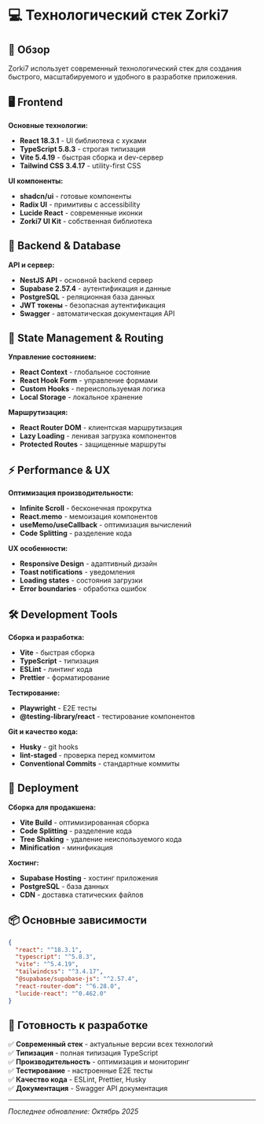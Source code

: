 # 💻 Технологический стек Zorki7

## 🎯 Обзор

Zorki7 использует современный технологический стек для создания быстрого, масштабируемого и удобного в разработке приложения.

## 🖥️ Frontend

**Основные технологии:**

- **React 18.3.1** - UI библиотека с хуками
- **TypeScript 5.8.3** - строгая типизация
- **Vite 5.4.19** - быстрая сборка и dev-сервер
- **Tailwind CSS 3.4.17** - utility-first CSS

**UI компоненты:**

- **shadcn/ui** - готовые компоненты
- **Radix UI** - примитивы с accessibility
- **Lucide React** - современные иконки
- **Zorki7 UI Kit** - собственная библиотека

## 🔧 Backend & Database

**API и сервер:**

- **NestJS API** - основной backend сервер
- **Supabase 2.57.4** - аутентификация и данные
- **PostgreSQL** - реляционная база данных
- **JWT токены** - безопасная аутентификация
- **Swagger** - автоматическая документация API

## 🔄 State Management & Routing

**Управление состоянием:**

- **React Context** - глобальное состояние
- **React Hook Form** - управление формами
- **Custom Hooks** - переиспользуемая логика
- **Local Storage** - локальное хранение

**Маршрутизация:**

- **React Router DOM** - клиентская маршрутизация
- **Lazy Loading** - ленивая загрузка компонентов
- **Protected Routes** - защищенные маршруты

## ⚡ Performance & UX

**Оптимизация производительности:**

- **Infinite Scroll** - бесконечная прокрутка
- **React.memo** - мемоизация компонентов
- **useMemo/useCallback** - оптимизация вычислений
- **Code Splitting** - разделение кода

**UX особенности:**

- **Responsive Design** - адаптивный дизайн
- **Toast notifications** - уведомления
- **Loading states** - состояния загрузки
- **Error boundaries** - обработка ошибок

## 🛠️ Development Tools

**Сборка и разработка:**

- **Vite** - быстрая сборка
- **TypeScript** - типизация
- **ESLint** - линтинг кода
- **Prettier** - форматирование

**Тестирование:**

- **Playwright** - E2E тесты
- **@testing-library/react** - тестирование компонентов

**Git и качество кода:**

- **Husky** - git hooks
- **lint-staged** - проверка перед коммитом
- **Conventional Commits** - стандартные коммиты

## 🚀 Deployment

**Сборка для продакшена:**

- **Vite Build** - оптимизированная сборка
- **Code Splitting** - разделение кода
- **Tree Shaking** - удаление неиспользуемого кода
- **Minification** - минификация

**Хостинг:**

- **Supabase Hosting** - хостинг приложения
- **PostgreSQL** - база данных
- **CDN** - доставка статических файлов

## 📦 Основные зависимости

```json
{
  "react": "^18.3.1",
  "typescript": "^5.8.3",
  "vite": "^5.4.19",
  "tailwindcss": "^3.4.17",
  "@supabase/supabase-js": "^2.57.4",
  "react-router-dom": "^6.28.0",
  "lucide-react": "^0.462.0"
}
```

## 🎯 Готовность к разработке

✅ **Современный стек** - актуальные версии всех технологий  
✅ **Типизация** - полная типизация TypeScript  
✅ **Производительность** - оптимизация и мониторинг  
✅ **Тестирование** - настроенные E2E тесты  
✅ **Качество кода** - ESLint, Prettier, Husky  
✅ **Документация** - Swagger API документация

---

_Последнее обновление: Октябрь 2025_
